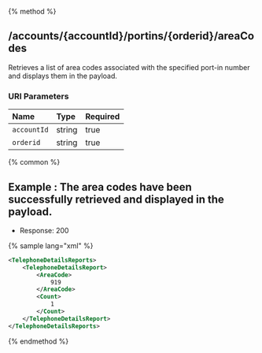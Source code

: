 {% method %}
## /accounts/{accountId}/portins/{orderid}/areaCodes

Retrieves a list of area codes associated with the specified port-in number and displays them in the payload.


### URI Parameters
| Name | Type | Required |
|:-----|:-----|:---------|
| `accountId` | string | true |
| `orderid` | string | true |






{% common %}


## Example : The area codes have been successfully retrieved and displayed in the payload.

* Response: 200

{% sample lang="xml" %}

```xml
<TelephoneDetailsReports>
    <TelephoneDetailsReport>
        <AreaCode>
            919
        </AreaCode>
        <Count>
            1
        </Count>
    </TelephoneDetailsReport>
</TelephoneDetailsReports>
```


{% endmethod %}